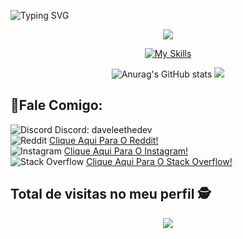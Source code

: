 

  
![Typing SVG](https://readme-typing-svg.demolab.com?font=Mulish&size=30&pause=1000&color=19F73B&&width=600&lines=👋Olá+Mundo!;me+chamo+Davi🐸.;👋Seja+bem+vindo(a).;Me+Segue+aí+☕.)



<div align="center">
 
 ![](https://github-readme-stats.vercel.app/api/top-langs/?username=daveleethedev&theme=nightowl&hide_border=false&include_all_commits=false&count_private=false&layout=compact)
 
[![My Skills](https://skillicons.dev/icons?i=html,css,js,tailwind,bootstrap,git)](https://skillicons.dev)


![Anurag's GitHub stats](https://github-readme-stats.vercel.app/api?username=daveleethedev&show_icons=true&theme=radical) ![](https://github-readme-streak-stats.herokuapp.com/?user=randonetheone&theme=nightowl&hide_border=false)
 

</div>

## 📌Fale Comigo:
 ![Discord](https://img.shields.io/badge/Discord-%235865F2.svg?style=for-the-badge&logo=discord&logoColor=white)  Discord: daveleethedev <br>
![Reddit](https://img.shields.io/badge/Reddit-%23FF4500.svg?style=for-the-badge&logo=Reddit&logoColor=white) [Clique Aqui Para O Reddit!](https://www.reddit.com/user/Honest_Law3681/) <br>
![Instagram](https://img.shields.io/badge/Instagram-%23E4405F.svg?style=for-the-badge&logo=Instagram&logoColor=white)  [Clique Aqui Para O Instagram!](https://www.instagram.com/leal.py/) <br>
 ![Stack Overflow](https://img.shields.io/badge/-Stackoverflow-FE7A16?style=for-the-badge&logo=stack-overflow&logoColor=white)  [Clique Aqui Para O Stack Overflow!](https://stackoverflow.com/users/30027396/randonetheone?tab=profile) <br>


 ## Total de visitas no meu perfil :detective: <br>
 <p align="center"> 
   <img align="center" src="https://profile-counter.glitch.me/daveleethedev/count.svg"/>
 </p>
